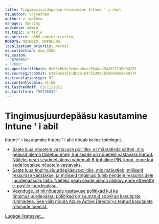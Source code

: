 ```yaml
---
title: Tingimusjuurdepääsu kasutamine Intune ' i abil
ms.author: v-jmathew
author: v-jmathew
manager: dansimp
audience: Admin
ms.topic: article
ms.service: o365-administration
ROBOTS: NOINDEX, NOFOLLOW
localization_priority: Normal
ms.collection: Adm_O365
ms.custom:
- "6700002"
- "7680"
ms.openlocfilehash: 6e86c6b4c9c6adcbeac504acd5a10f2139d04237
ms.sourcegitcommit: 6312ee31561db36104f32282d019d069ede69174
ms.translationtype: MT
ms.contentlocale: et-EE
ms.lasthandoff: 03/11/2021
ms.locfileid: "50746032"
---
```

# <a name="using-conditional-access-with-intune"></a>Tingimusjuurdepääsu kasutamine Intune ' i abil

Intune ' i kasutamine Intune ' i abil nõuab kolme toimingut.

- [Saate luua nõuetele vastavuse poliitika, et määratleda sätted, mis peavad olema täidetud enne, kui seade on nõuetele vastavaks loetud. Näiteks peab seadmel olema vähemalt 6-kohaline PIN-kood, enne kui seda loetakse nõuetele vastavaks.](https://docs.microsoft.com/mem/intune/protect/create-compliance-policy)
- [Saate luua tingimusjuurdepääsu poliitika, mis määratleb, milliseid ressursse kaitstakse, ja milliseid tingimusi tuleb nendele ressurssidele juurdepääsuks täita. Näiteks peab seade olema ühilduv enne ettevõtte e-postile juurdepääsu.](https://docs.microsoft.com/mem/intune/protect/tutorial-protect-email-on-unmanaged-devices#create-conditional-access-policies)
- [Veenduge, et nii nõuetele vastavuse poliitikad kui ka tingimusjuurdepääsu poliitikad on suunatud soovitud kasutajate rühmadele. See võib nõuda Azure Active Directorys teatud kasutajate rühmade loomist.](https://docs.microsoft.com/troubleshoot/mem/intune/troubleshoot-conditional-access)

[Lugege lisateavet...](https://docs.microsoft.com/mem/intune/protect/device-compliance-get-started)
